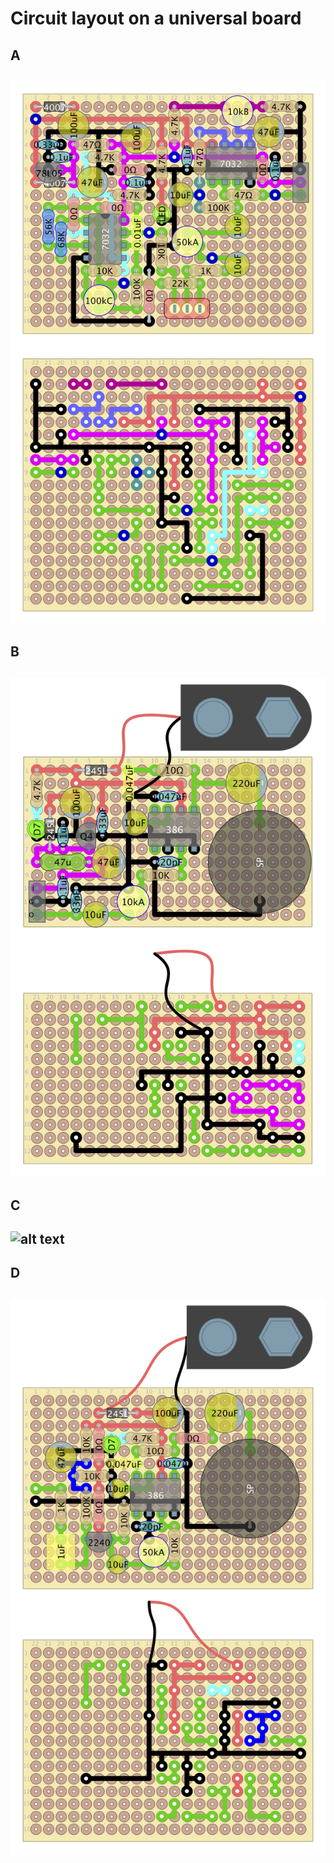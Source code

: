 # Circuit layout on a universal board

## A
![alt text](A/Layout_A.png)
---

## B
![alt text](B/Layout_B.png)
---

## C
![alt text](C/Layout_C.png)
---

## D
![alt text](D/Layout_D.png)
---